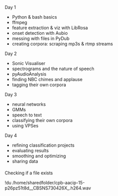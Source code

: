 


Day 1
- Python & bash basics
- ffmpeg
- feature extraction & viz with LibRosa
- onset detection with Aubio
- messing with files in PyDub
- creating corpora: scraping mp3s & rtmp streams

Day 2
- Sonic Visualiser
- spectrograms and the nature of speech
- pyAudioAnalysis
- finding NBC chimes and applause
- tagging their own corpora

Day 3
- neural networks
- GMMs
- speech to text
- classifying their own corpora
- using VPSes

Day 4
- refining classification projects
- evaluating results
- smoothing and optimizing
- sharing data







#### 


Checking if a file exists

!du /home/sharedfolder/cpb-aacip-15-p26pz51t8d__CBSNS730426X_.h264.wav
